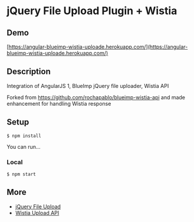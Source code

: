 # jQuery File Upload Plugin + Wistia

## Demo

[https://angular-blueimp-wistia-uploade.herokuapp.com/](https://angular-blueimp-wistia-uploade.herokuapp.com/)

## Description

Integration of AngularJS 1, BlueImp jQuery file uploader, Wistia API

Forked from https://github.com/rochapablo/blueimp-wistia-api and made enhancement for handling Wistia response

## Setup

```
$ npm install
```

You can run...

### Local

```
$ npm start
```

## More

 - [jQuery File Upload](https://github.com/blueimp/jQuery-File-Upload)
 - [Wistia Upload API](https://wistia.com/doc/upload-api)
